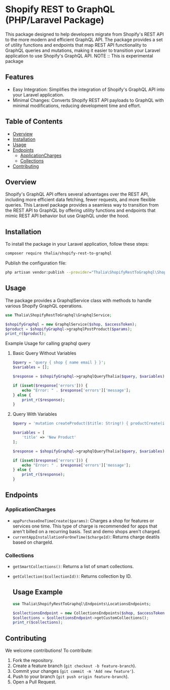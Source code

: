 # Shopify REST to GraphQL (PHP/Laravel Package)

This package designed to help developers migrate from Shopify's REST API to the more modern and efficient GraphQL API. The package provides a set of utility functions and endpoints that map REST API functionality to GraphQL queries and mutations, making it easier to transition your Laravel application to use Shopify's GraphQL API.
NOTE :: This is experimental package 

## Features
 - Easy Integration: Simplifies the integration of Shopify's GraphQL API into your Laravel application.
 - Minimal Changes: Converts Shopify REST API payloads to GraphQL with minimal modifications, reducing development time and effort.

## Table of Contents
- [Overview](#overview)
- [Installation](#installation)
- [Usage](#usage)
- [Endpoints](#endpoints)
  - [ApplicationCharges](#ApplicationCharges)
  - [Collections](#Collections)
- [Contributing](#contributing)


## Overview
Shopify's GraphQL API offers several advantages over the REST API, including more efficient data fetching, fewer requests, and more flexible queries. This Laravel package provides a seamless way to transition from the REST API to GraphQL by offering utility functions and endpoints that mimic REST API behavior but use GraphQL under the hood.

## Installation
To install the package in your Laravel application, follow these steps:

```sh
composer require thalia/shopify-rest-to-graphql
```

Publish the configuration file:

```sh
php artisan vendor:publish --provider="Thalia\ShopifyRestToGraphql\ShopifyRestToGraphqlServiceProvider"
```

## Usage
The package provides a GraphqlService class with methods to handle various Shopify GraphQL operations.

```php
use Thalia\ShopifyRestToGraphql\GraphqlService;

$shopifyGraphql = new GraphqlService($shop, $accessToken);
$product = $shopifyGraphql->graphqlPostProduct($params);
print_r($product);

```

Example Usage for calling graphql query
1. Basic Query Without Variables

    ```php
    $query = 'query { shop { name email } }';
    $variables = [];

    $response = $shopifyGraphql->graphqlQueryThalia($query, $variables);

    if (isset($response['errors'])) {
        echo "Error: " . $response['errors']['message'];
    } else {
        print_r($response);
    }
    ```


2. Query With Variables

    ```php
    $query = 'mutation createProduct($title: String!) { productCreate(input: { title: $title }) { product { id      title } } }';

    $variables = [
        'title' => 'New Product'
    ];

    $response = $shopifyGraphql->graphqlQueryThalia($query, $variables);

    if (isset($response['errors'])) {
        echo "Error: " . $response['errors']['message'];
    } else {
        print_r($response);
    }
    ```

## Endpoints
### ApplicationCharges
- `appPurchaseOneTimeCreate($params)`: Charges a shop for features or services one time. This type of charge is recommended for apps that aren't billed on a recurring basis. Test and demo shops aren't charged.
- `currentAppInstallationForOneTime($chargeId)`: Returns charge deatils based on chargeId.

### Collections
- `getSmartCollections()`: Returns a list of smart collections.
- `getCollection($collectionId))`: Returns collection by ID.

    ## Usage Example
    
    ```php
    use Thalia\ShopifyRestToGraphql\Endpoints\LocationsEndpoints; 

    $collectionsEndpoint = new CollectionsEndpoints($shop, $accessToken);
    $collections = $collectionsEndpoint->getCustomCollections();
    print_r($collections);
    ```


## Contributing
We welcome contributions! To contribute:
1. Fork the repository.
2. Create a feature branch (`git checkout -b feature-branch`).
3. Commit your changes (`git commit -m 'Add new feature'`).
4. Push to your branch (`git push origin feature-branch`).
5. Open a Pull Request.

